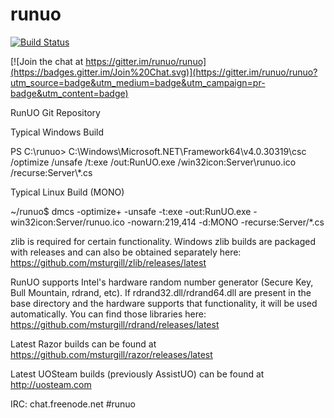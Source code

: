 runuo
=====

[![Build Status](https://travis-ci.org/runuo/runuo.svg)](https://travis-ci.org/runuo/runuo)

[![Join the chat at https://gitter.im/runuo/runuo](https://badges.gitter.im/Join%20Chat.svg)](https://gitter.im/runuo/runuo?utm_source=badge&utm_medium=badge&utm_campaign=pr-badge&utm_content=badge)

RunUO Git Repository

Typical Windows Build

PS C:\runuo> C:\Windows\Microsoft.NET\Framework64\v4.0.30319\csc /optimize /unsafe /t:exe /out:RunUO.exe /win32icon:Server\runuo.ico /recurse:Server\\*.cs


Typical Linux Build (MONO)

~/runuo$ dmcs -optimize+ -unsafe -t:exe -out:RunUO.exe -win32icon:Server/runuo.ico -nowarn:219,414 -d:MONO -recurse:Server/*.cs


zlib is required for certain functionality. Windows zlib builds are packaged with releases and can also be obtained separately here: https://github.com/msturgill/zlib/releases/latest

RunUO supports Intel's hardware random number generator (Secure Key, Bull Mountain, rdrand, etc). If rdrand32.dll/rdrand64.dll are present in the base directory and the hardware supports that functionality, it will be used automatically. You can find those libraries here: https://github.com/msturgill/rdrand/releases/latest

Latest Razor builds can be found at https://github.com/msturgill/razor/releases/latest

Latest UOSteam builds (previously AssistUO) can be found at http://uosteam.com

IRC: chat.freenode.net #runuo
